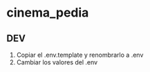 # cinema_pedia

## DEV

1. Copiar el .env.template y renombrarlo a .env
2. Cambiar los valores del .env
